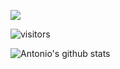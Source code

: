 ![](https://i.imgur.com/3YgEGT6.gif)


![visitors](https://visitor-badge.glitch.me/badge?page_id=antoniocardenas.antoniocardenas)

![Antonio's github stats](https://github-readme-stats.vercel.app/api?username=antoniocardenas&show_icons=true)

